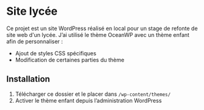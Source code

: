 # Site lycée

Ce projet est un site WordPress réalisé en local pour un stage de refonte de site web d'un lycée.
J’ai utilisé le thème OceanWP avec un thème enfant afin de personnaliser :

- Ajout de styles CSS spécifiques
- Modification de certaines parties du thème

## Installation
1. Télécharger ce dossier et le placer dans `/wp-content/themes/`
2. Activer le thème enfant depuis l’administration WordPress
